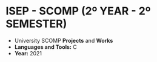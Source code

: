 # ISEP - SCOMP (2º YEAR - 2º SEMESTER)
* University SCOMP **Projects** and **Works**
* **Languages and Tools:** C
* **Year:** 2021
